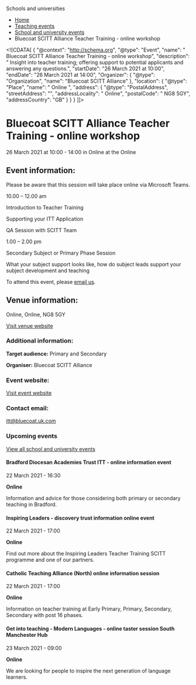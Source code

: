 Schools and universities

*   [Home](/)
*   [Teaching events](/teaching-events)
*   [School and university events](/teaching-events/training-provider-events)
*   Bluecoat SCITT Alliance Teacher Training - online workshop

<!\[CDATA\[ { "@context": "http://schema.org", "@type": "Event", "name": " Bluecoat SCITT Alliance Teacher Training - online workshop", "description": " Insight into teacher training; offering support to potential applicants and answering any questions.", "startDate": "26 March 2021 at 10:00", "endDate": "26 March 2021 at 14:00", "Organizer": { "@type": "Organization", "name": "Bluecoat SCITT Alliance" }, "location": { "@type": "Place", "name": " Online ", "address": { "@type": "PostalAddress", "streetAddress": "", "addressLocality": " Online", "postalCode": " NG8 5GY", "addressCountry": "GB" } } } \]\]>

Bluecoat SCITT Alliance Teacher Training - online workshop
==========================================================

26 March 2021 at 10:00 - 14:00 in Online at the Online

Event information:
------------------

Please be aware that this session will take place online via Microsoft Teams.

10.00 – 12.00 am

Introduction to Teacher Training

Supporting your ITT Application

QA Session with SCITT Team

1.00 – 2.00 pm

Secondary Subject or Primary Phase Session

What your subject support looks like, how do subject leads support your subject development and teaching

To attend this event, please [email us](mailto:itt@bluecoat.uk.com).

Venue information:
------------------

Online, Online, NG8 5GY

[Visit venue website](https://www.bluecoatscittalliance.uk.com/ "Online")

### Additional information:

**Target audience:** Primary and Secondary

**Organiser:** Bluecoat SCITT Alliance

### Event website:

[Visit event website](https://www.bluecoatscittalliance.uk.com/)

### Contact email:

[itt@bluecoat.uk.com](mailto:itt@bluecoat.uk.com)

### Upcoming events

[View all school and university events](/teaching-events/training-provider-events)

[](/teaching-events/training-provider-events/210322-bradford-diocesan-academies-trust-itt-online-information-event)

#### Bradford Diocesan Academies Trust ITT - online information event

22 March 2021 - 16:30

**Online**

Information and advice for those considering both primary or secondary teaching in Bradford.

[](/teaching-events/training-provider-events/210322-inspiring-leaders-discovery-trust-information-online-event)

#### Inspiring Leaders - discovery trust information online event

22 March 2021 - 17:00

**Online**

Find out more about the Inspiring Leaders Teacher Training SCITT programme and one of our partners.

[](/teaching-events/training-provider-events/210322-catholic-teaching-alliance-north-online-information-session)

#### Catholic Teaching Alliance (North) online information session

22 March 2021 - 17:00

**Online**

Information on teacher training at Early Primary, Primary, Secondary, Secondary with post 16 phases.

[](/teaching-events/training-provider-events/210323-get-into-teaching-modern-languages-online-taster-session-south-manchester-hub)

#### Get into teaching - Modern Languages - online taster session South Manchester Hub

23 March 2021 - 09:00

**Online**

We are looking for people to inspire the next generation of language learners.